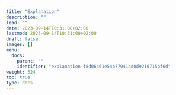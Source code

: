 ```yaml
---
title: "Explanation"
description: ""
lead: ""
date: 2023-09-14T10:31:00+02:00
lastmod: 2023-09-14T10:31:00+02:00
draft: false
images: []
menu:
  docs:
    parent: ""
    identifier: "explanation-f8d06461e54b77941ad0d9216715bf6d"
weight: 324
toc: true
type: docs
---
```


